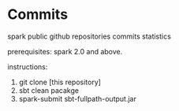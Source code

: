 # Commits
spark public github repositories commits statistics

prerequisites:
spark 2.0 and above.

instructions:
1. git clone [this repository]
2. sbt clean pacakge
3. spark-submit sbt-fullpath-output.jar
